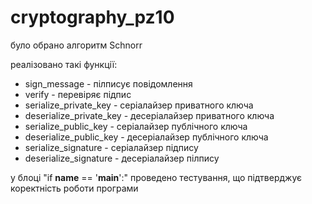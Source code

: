 # cryptography_pz10

було обрано алгоритм Schnorr

реалізовано такі функції:
- sign_message - пілписує повідомлення
- verify - перевіряє підпис
- serialize_private_key - серіалайзер приватного ключа
- deserialize_private_key - десеріалайзер приватного ключа
- serialize_public_key - серіалайзер публічного ключа
- deserialize_public_key - десеріалайзер публічного ключа
- serialize_signature - серіалайзер підпису
- deserialize_signature - десеріалайзер пілпису

у блоці "if __name__ == '__main__':" проведено тестування, що підтверджує коректність роботи програми
